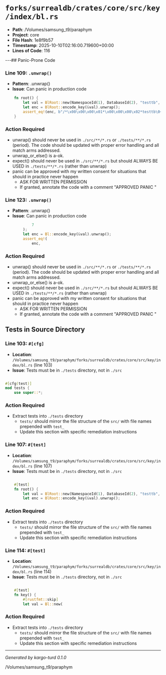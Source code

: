 # `forks/surrealdb/crates/core/src/key/index/bl.rs`

- **Path**: /Volumes/samsung_t9/paraphym
- **Project**: core
- **File Hash**: 1e8f9b57  
- **Timestamp**: 2025-10-10T02:16:00.719600+00:00  
- **Lines of Code**: 116

---## Panic-Prone Code


### Line 109: `.unwrap()`

- **Pattern**: .unwrap()
- **Issue**: Can panic in production code

```rust
	fn root() {
		let val = BlRoot::new(NamespaceId(1), DatabaseId(2), "testtb", "testix");
		let enc = BlRoot::encode_key(&val).unwrap();
		assert_eq!(enc, b"/*\x00\x00\x00\x01*\x00\x00\x00\x02*testtb\0+testix\0!bl");
	}
```

### Action Required

- unwrap() should never be used in `./src/**/*.rs` or `./tests/**/*.rs` (period). The code should be updated with proper error handling and all match arms addressed.
- unwrap_or_else() is a-ok. 
- expect() should never be used in `./src/**/*.rs` but should ALWAYS BE USED in `./tests/**/*.rs` (rather than unwrap)
- panic can be approved with my written consent for situations that should in practice never happen  
  - ASK FOR WRITTEN PERMISSION
  - If granted, annotate the code with a comment "APPROVED PANIC "


### Line 123: `.unwrap()`

- **Pattern**: .unwrap()
- **Issue**: Can panic in production code

```rust
			7
		);
		let enc = Bl::encode_key(&val).unwrap();
		assert_eq!(
			enc,
```

### Action Required

- unwrap() should never be used in `./src/**/*.rs` or `./tests/**/*.rs` (period). The code should be updated with proper error handling and all match arms addressed.
- unwrap_or_else() is a-ok. 
- expect() should never be used in `./src/**/*.rs` but should ALWAYS BE USED in `./tests/**/*.rs` (rather than unwrap)
- panic can be approved with my written consent for situations that should in practice never happen  
  - ASK FOR WRITTEN PERMISSION
  - If granted, annotate the code with a comment "APPROVED PANIC "

## Tests in Source Directory


### Line 103: `#[cfg]`

- **Location**: `/Volumes/samsung_t9/paraphym/forks/surrealdb/crates/core/src/key/index/bl.rs` (line 103)
- **Issue**: Tests must be in `./tests` directory, not in `./src`

```rust

#[cfg(test)]
mod tests {
	use super::*;

```

### Action Required

- Extract tests into `./tests` directory
  - `tests/` should mirror the file structure of the `src/` with file names prepended with `test_`
  - Update this section with specific remediation instructions
  


### Line 107: `#[test]`

- **Location**: `/Volumes/samsung_t9/paraphym/forks/surrealdb/crates/core/src/key/index/bl.rs` (line 107)
- **Issue**: Tests must be in `./tests` directory, not in `./src`

```rust

	#[test]
	fn root() {
		let val = BlRoot::new(NamespaceId(1), DatabaseId(2), "testtb", "testix");
		let enc = BlRoot::encode_key(&val).unwrap();
```

### Action Required

- Extract tests into `./tests` directory
  - `tests/` should mirror the file structure of the `src/` with file names prepended with `test_`
  - Update this section with specific remediation instructions
  


### Line 114: `#[test]`

- **Location**: `/Volumes/samsung_t9/paraphym/forks/surrealdb/crates/core/src/key/index/bl.rs` (line 114)
- **Issue**: Tests must be in `./tests` directory, not in `./src`

```rust

	#[test]
	fn key() {
		#[rustfmt::skip]
		let val = Bl::new(
```

### Action Required

- Extract tests into `./tests` directory
  - `tests/` should mirror the file structure of the `src/` with file names prepended with `test_`
  - Update this section with specific remediation instructions
  

---

*Generated by kargo-turd 0.1.0*

/Volumes/samsung_t9/paraphym